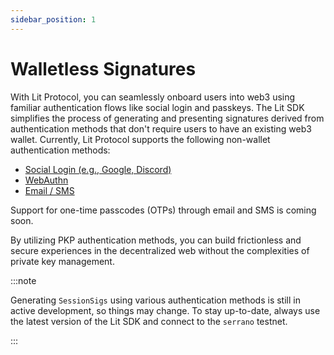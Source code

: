 ```yaml
---
sidebar_position: 1
---
```


# Walletless Signatures

With Lit Protocol, you can seamlessly onboard users into web3 using familiar authentication flows like social login and passkeys. The Lit SDK simplifies the process of generating and presenting signatures derived from authentication methods that don't require users to have an existing web3 wallet. Currently, Lit Protocol supports the following non-wallet authentication methods:

- [Social Login (e.g., Google, Discord)](/SDK/Explanation/authentication/sessionSigs/authMethods/socialLogin)
- [WebAuthn](/SDK/Explanation/authentication/sessionSigs/authMethods/webAuthn)
- [Email / SMS](/SDK/Explanation/authentication/sessionSigs/authMethods/email-sms)

Support for one-time passcodes (OTPs) through email and SMS is coming soon.

By utilizing PKP authentication methods, you can build frictionless and secure experiences in the decentralized web without the complexities of private key management.

:::note

Generating `SessionSigs` using various authentication methods is still in active development, so things may change. To stay up-to-date, always use the latest version of the Lit SDK and connect to the `serrano` testnet.

:::
